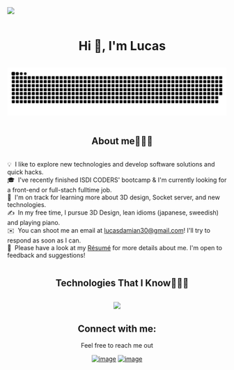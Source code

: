 <!--horizontal divider(gradiant)-->
<img src="https://user-images.githubusercontent.com/73097560/115834477-dbab4500-a447-11eb-908a-139a6edaec5c.gif">

<!--h1 without bottom border-->
<div id="user-content-toc">
  <ul align="center">
    <summary><h1 style="display: inline-block">Hi 👋, I'm Lucas</h1></summary>
  </ul>
</div>

<!--- snake -->
<div align="center">
  <img  src="https://github.com/1999AZZAR/1999AZZAR/blob/main/resources/img/grid-snake.svg"
       alt="snake" /></a>
</div>

<!--h1 without bottom border-->
<div id="user-content-toc">
  <ul align="center">
    <summary><h2 style="display: inline-block">About me👨🏻‍💻</h2></summary>
  </ul>
</div>

💡 &nbsp;I like to explore new technologies and develop software solutions and quick hacks.\
🎓 &nbsp;I've recently finished ISDI CODERS' bootcamp & I'm currently looking for a front-end or full-stach fulltime job.\
🌱 &nbsp;I'm on track for learning more about 3D design, Socket server, and new technologies.\
✍️ &nbsp;In my free time, I pursue 3D Design, lean idioms (japanese, sweedish) and playing piano.  
✉️ &nbsp;You can shoot me an email at lucasdamian30@gmail.com! I'll try to respond as soon as I can.\
📄 &nbsp;Please have a look at my [Résumé](https://drive.google.com/file/d/1KrKIUXm4V_SS9Ndox4CJ4ItBX_yyRVqp/view?usp=sharing) for more details about me. I'm open to feedback and suggestions!



<!--h1 without bottom border-->
<div id="user-content-toc">
  <ul align="center">
    <summary><h2 style="display: inline-block">Technologies That I Know👨🏻‍💻</h2></summary>
  </ul>
</div>
<!--tech stack icons-->
<p align="center">
  <a href="https://skillicons.dev">
    <img src="https://skillicons.dev/icons?i=git,github,vscode,vite,bash,html,css,sass,bootstrap,tailwind,js,ts,nodejs,mongodb,react,threejs,figma,blender,ai,ps,pr&perline=14" />
  </a>
</p>

<h2 align="center">Connect with me:</h2>
<div align="center">
Feel free to reach me out

[![image](https://img.shields.io/badge/LinkedIn-0077B5?style=for-the-badge&logo=linkedin&logoColor=white)]([https://www.linkedin.com/in/lauro_brant-1/](https://www.linkedin.com/in/lucas-diaz-cuenca/))
[![image](https://img.shields.io/badge/Gmail-D14836?style=for-the-badge&logo=gmail&logoColor=white)](mailto:lucasdamian30@gmail.com)





